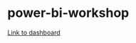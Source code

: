 # power-bi-workshop

[Link to dashboard](https://app.powerbi.com/view?r=eyJrIjoiOTE3YTk3N2UtYjBiNC00YWMzLThjOTctMGFlNmExNTE1MTZmIiwidCI6IjEwMWRhNTg3LTE4NDMtNGY1Mi04YjhhLTE3YjA2OWM2NmQzMyIsImMiOjJ9&pageName=ReportSection)